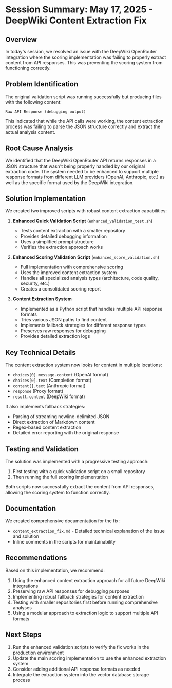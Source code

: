 # Session Summary: May 17, 2025 - DeepWiki Content Extraction Fix

## Overview

In today's session, we resolved an issue with the DeepWiki OpenRouter integration where the scoring implementation was failing to properly extract content from API responses. This was preventing the scoring system from functioning correctly.

## Problem Identification

The original validation script was running successfully but producing files with the following content:
```
Raw API Response (debugging output)
```

This indicated that while the API calls were working, the content extraction process was failing to parse the JSON structure correctly and extract the actual analysis content.

## Root Cause Analysis

We identified that the DeepWiki OpenRouter API returns responses in a JSON structure that wasn't being properly handled by our original extraction code. The system needed to be enhanced to support multiple response formats from different LLM providers (OpenAI, Anthropic, etc.) as well as the specific format used by the DeepWiki integration.

## Solution Implementation

We created two improved scripts with robust content extraction capabilities:

1. **Enhanced Quick Validation Script** (`enhanced_validation_test.sh`)
   - Tests content extraction with a smaller repository
   - Provides detailed debugging information
   - Uses a simplified prompt structure
   - Verifies the extraction approach works

2. **Enhanced Scoring Validation Script** (`enhanced_score_validation.sh`)
   - Full implementation with comprehensive scoring
   - Uses the improved content extraction system
   - Handles all specialized analysis types (architecture, code quality, security, etc.)
   - Creates a consolidated scoring report

3. **Content Extraction System**
   - Implemented as a Python script that handles multiple API response formats
   - Tries various JSON paths to find content
   - Implements fallback strategies for different response types
   - Preserves raw responses for debugging
   - Provides detailed extraction logs

## Key Technical Details

The content extraction system now looks for content in multiple locations:
- `choices[0].message.content` (OpenAI format)
- `choices[0].text` (Completion format)
- `content[].text` (Anthropic format)
- `response` (Proxy format)
- `result.content` (DeepWiki format)

It also implements fallback strategies:
- Parsing of streaming newline-delimited JSON
- Direct extraction of Markdown content
- Regex-based content extraction
- Detailed error reporting with the original response

## Testing and Validation

The solution was implemented with a progressive testing approach:
1. First testing with a quick validation script on a small repository
2. Then running the full scoring implementation

Both scripts now successfully extract the content from API responses, allowing the scoring system to function correctly.

## Documentation

We created comprehensive documentation for the fix:
- `content_extraction_fix.md` - Detailed technical explanation of the issue and solution
- Inline comments in the scripts for maintainability

## Recommendations

Based on this implementation, we recommend:
1. Using the enhanced content extraction approach for all future DeepWiki integrations
2. Preserving raw API responses for debugging purposes
3. Implementing robust fallback strategies for content extraction
4. Testing with smaller repositories first before running comprehensive analyses
5. Using a modular approach to extraction logic to support multiple API formats

## Next Steps

1. Run the enhanced validation scripts to verify the fix works in the production environment
2. Update the main scoring implementation to use the enhanced extraction system
3. Consider adding additional API response formats as needed
4. Integrate the extraction system into the vector database storage process
